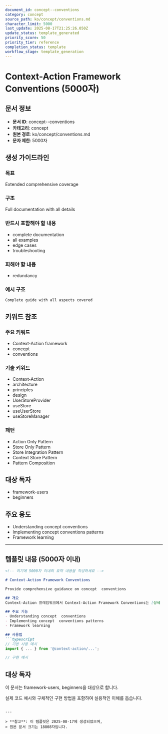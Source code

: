 ```yaml
---
document_id: concept--conventions
category: concept
source_path: ko/concept/conventions.md
character_limit: 5000
last_update: 2025-08-17T21:25:26.050Z
update_status: template_generated
priority_score: 50
priority_tier: reference
completion_status: template
workflow_stage: template_generation
---
```


# Context-Action Framework Conventions (5000자)

## 문서 정보
- **문서 ID**: concept--conventions
- **카테고리**: concept
- **원본 경로**: ko/concept/conventions.md
- **문자 제한**: 5000자

## 생성 가이드라인

### 목표
Extended comprehensive coverage

### 구조
Full documentation with all details

### 반드시 포함해야 할 내용
- complete documentation
- all examples
- edge cases
- troubleshooting

### 피해야 할 내용  
- redundancy

### 예시 구조
```
Complete guide with all aspects covered
```

## 키워드 참조

### 주요 키워드
- Context-Action framework
- concept
- conventions

### 기술 키워드
- Context-Action
- architecture
- principles
- design
- UserStoreProvider
- useStore
- useUserStore
- useStoreManager

### 패턴
- Action Only Pattern
- Store Only Pattern
- Store Integration Pattern
- Context Store Pattern
- Pattern Composition

## 대상 독자
- framework-users
- beginners

## 주요 용도
- Understanding concept  conventions
- Implementing concept  conventions patterns
- Framework learning

---

## 템플릿 내용 (5000자 이내)

```markdown
<!-- 여기에 5000자 이내의 요약 내용을 작성하세요 -->

# Context-Action Framework Conventions

Provide comprehensive guidance on concept  conventions

## 개요
Context-Action 프레임워크에서 Context-Action Framework Conventions는 [상세 설명]의 역할을 담당합니다.

## 주요 기능
- Understanding concept  conventions
- Implementing concept  conventions patterns
- Framework learning

## 사용법
```typescript
// 기본 사용 예시
import { ... } from '@context-action/...';

// 구현 예시
```

## 대상 독자
이 문서는 framework-users, beginners을 대상으로 합니다.

실제 코드 예시와 구체적인 구현 방법을 포함하여 실용적인 이해를 돕습니다.
```

---

> **참고**: 이 템플릿은 2025-08-17에 생성되었으며, 
> 원본 문서 크기는 18808자입니다.
